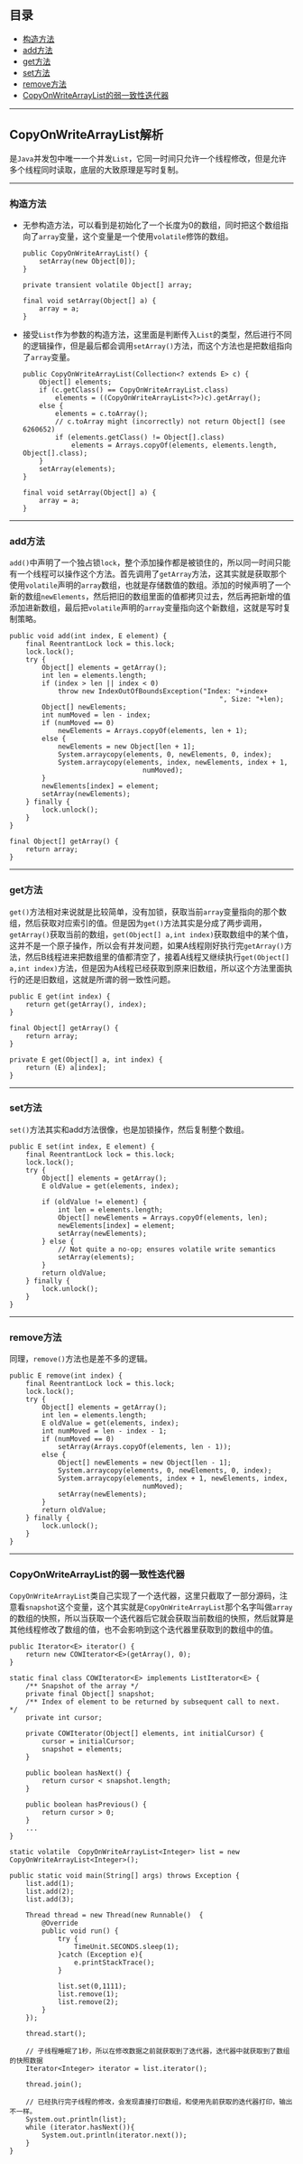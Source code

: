 
## 目录
<!-- TOC -->
- [构造方法](#构造方法)
- [add方法](#add方法)
- [get方法](#get方法)
- [set方法](#set方法)
- [remove方法](#remove方法)
- [CopyOnWriteArrayList的弱一致性迭代器](#CopyOnWriteArrayList的弱一致性迭代器)

<!-- /TOC -->

---

## CopyOnWriteArrayList解析
是```Java```并发包中唯一一个并发```List```，它同一时间只允许一个线程修改，但是允许多个线程同时读取，底层的大致原理是写时复制。

---

### 构造方法
- 无参构造方法，可以看到是初始化了一个长度为0的数组，同时把这个数组指向了```array```变量，这个变量是一个使用```volatile```修饰的数组。
  ```
  public CopyOnWriteArrayList() {
      setArray(new Object[0]);
  }

  private transient volatile Object[] array;

  final void setArray(Object[] a) {
      array = a;
  }
  ```
- 接受```List```作为参数的构造方法，这里面是判断传入```List```的类型，然后进行不同的逻辑操作，但是最后都会调用```setArray()```方法，而这个方法也是把数组指向了```array```变量。
  ```
  public CopyOnWriteArrayList(Collection<? extends E> c) {
      Object[] elements;
      if (c.getClass() == CopyOnWriteArrayList.class)
          elements = ((CopyOnWriteArrayList<?>)c).getArray();
      else {
          elements = c.toArray();
          // c.toArray might (incorrectly) not return Object[] (see 6260652)
          if (elements.getClass() != Object[].class)
              elements = Arrays.copyOf(elements, elements.length, Object[].class);
      }
      setArray(elements);
  }

  final void setArray(Object[] a) {
      array = a;
  }
  ```
  
---

### add方法
```add()```中声明了一个独占锁```lock```，整个添加操作都是被锁住的，所以同一时间只能有一个线程可以操作这个方法。首先调用了```getArray```方法，这其实就是获取那个使用```volatile```声明的```array```数组，也就是存储数值的数组。添加的时候声明了一个新的数组```newElements```，然后把旧的数组里面的值都拷贝过去，然后再把新增的值添加进新数组，最后把```volatile```声明的```array```变量指向这个新数组，这就是写时复制策略。
```
public void add(int index, E element) {
    final ReentrantLock lock = this.lock;
    lock.lock();
    try {
        Object[] elements = getArray();
        int len = elements.length;
        if (index > len || index < 0)
            throw new IndexOutOfBoundsException("Index: "+index+
                                                    ", Size: "+len);
        Object[] newElements;
        int numMoved = len - index;
        if (numMoved == 0)
            newElements = Arrays.copyOf(elements, len + 1);
        else {
            newElements = new Object[len + 1];
            System.arraycopy(elements, 0, newElements, 0, index);
            System.arraycopy(elements, index, newElements, index + 1,
                                 numMoved);
        }
        newElements[index] = element;
        setArray(newElements);
    } finally {
        lock.unlock();
    }
}

final Object[] getArray() {
    return array;
}
```

---

### get方法
```get()```方法相对来说就是比较简单，没有加锁，获取当前```array```变量指向的那个数组，然后获取对应索引的值。但是因为```get()```方法其实是分成了两步调用，```getArray()```获取当前的数组，```get(Object[] a,int index)```获取数组中的某个值，这并不是一个原子操作，所以会有并发问题，如果A线程刚好执行完```getArray()```方法，然后B线程进来把数组里的值都清空了，接着A线程又继续执行```get(Object[] a,int index)```方法，但是因为A线程已经获取到原来旧数组，所以这个方法里面执行的还是旧数组，这就是所谓的弱一致性问题。
```
public E get(int index) {
    return get(getArray(), index);
}

final Object[] getArray() {
    return array;
}

private E get(Object[] a, int index) {
    return (E) a[index];
}
```

---

### set方法
```set()```方法其实和add方法很像，也是加锁操作，然后复制整个数组。
```
public E set(int index, E element) {
    final ReentrantLock lock = this.lock;
    lock.lock();
    try {
        Object[] elements = getArray();
        E oldValue = get(elements, index);

        if (oldValue != element) {
            int len = elements.length;
            Object[] newElements = Arrays.copyOf(elements, len);
            newElements[index] = element;
            setArray(newElements);
        } else {
            // Not quite a no-op; ensures volatile write semantics
            setArray(elements);
        }
        return oldValue;
    } finally {
        lock.unlock();
    }
}
```

---

### remove方法
同理，```remove()```方法也是差不多的逻辑。
```
public E remove(int index) {
    final ReentrantLock lock = this.lock;
    lock.lock();
    try {
        Object[] elements = getArray();
        int len = elements.length;
        E oldValue = get(elements, index);
        int numMoved = len - index - 1;
        if (numMoved == 0)
            setArray(Arrays.copyOf(elements, len - 1));
        else {
            Object[] newElements = new Object[len - 1];
            System.arraycopy(elements, 0, newElements, 0, index);
            System.arraycopy(elements, index + 1, newElements, index,
                                 numMoved);
            setArray(newElements);
        }
        return oldValue;
    } finally {
        lock.unlock();
    }
}
```

---

### CopyOnWriteArrayList的弱一致性迭代器
```CopyOnWriteArrayList```类自己实现了一个迭代器，这里只截取了一部分源码，注意看```snapshot```这个变量，这个其实就是```CopyOnWriteArrayList```那个名字叫做```array```的数组的快照，所以当获取一个迭代器后它就会获取当前数组的快照，然后就算是其他线程修改了数组的值，也不会影响到这个迭代器里获取到的数组中的值。
```
public Iterator<E> iterator() {
    return new COWIterator<E>(getArray(), 0);
}

static final class COWIterator<E> implements ListIterator<E> {
    /** Snapshot of the array */
    private final Object[] snapshot;
    /** Index of element to be returned by subsequent call to next.  */
    private int cursor;

    private COWIterator(Object[] elements, int initialCursor) {
        cursor = initialCursor;
        snapshot = elements;
    }

    public boolean hasNext() {
        return cursor < snapshot.length;
    }

    public boolean hasPrevious() {
        return cursor > 0;
    }
    ...
}
```
```
static volatile  CopyOnWriteArrayList<Integer> list = new CopyOnWriteArrayList<Integer>();

public static void main(String[] args) throws Exception {
    list.add(1);
    list.add(2);
    list.add(3);

    Thread thread = new Thread(new Runnable()  {
        @Override
        public void run() {
            try {
                TimeUnit.SECONDS.sleep(1);
            }catch (Exception e){
                e.printStackTrace();
            }

            list.set(0,1111);
            list.remove(1);
            list.remove(2);
        }
    });

    thread.start();

    // 子线程睡眠了1秒，所以在修改数据之前就获取到了迭代器，迭代器中就获取到了数组的快照数据
    Iterator<Integer> iterator = list.iterator();

    thread.join();

    // 已经执行完子线程的修改，会发现直接打印数组，和使用先前获取的迭代器打印，输出不一样。
    System.out.println(list);
    while (iterator.hasNext()){
        System.out.println(iterator.next());
    }
}
```
